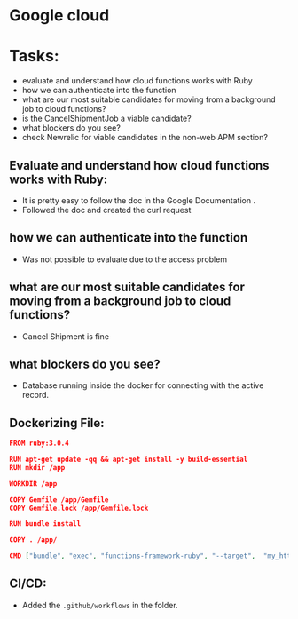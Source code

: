 # Google cloud

# Tasks:

- evaluate and understand how cloud functions works with Ruby
- how we can authenticate into the function
- what are our most suitable candidates for moving from a background job to cloud functions?
- is the CancelShipmentJob a viable candidate?
- what blockers do you see?
- check Newrelic for viable candidates in the non-web APM section?

## Evaluate and understand how cloud functions works with Ruby:

- It is pretty easy to follow the doc in the Google Documentation .
- Followed the doc and created the curl request

## how we can authenticate into the function

- Was not possible to evaluate due to the access problem

## what are our most suitable candidates for moving from a background job to cloud functions?

- Cancel Shipment is fine

## what blockers do you see?

- Database running inside the docker for connecting with the active record.

## Dockerizing File:

```json
FROM ruby:3.0.4

RUN apt-get update -qq && apt-get install -y build-essential
RUN mkdir /app

WORKDIR /app

COPY Gemfile /app/Gemfile
COPY Gemfile.lock /app/Gemfile.lock

RUN bundle install

COPY . /app/

CMD ["bundle", "exec", "functions-framework-ruby", "--target",  "my_http_function"] 
```

## CI/CD:

- Added the `.github/workflows` in the folder.